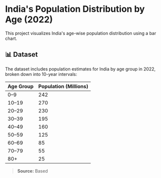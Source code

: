 # India's Population Distribution by Age (2022)

This project visualizes India's age-wise population distribution using a bar chart.

## 📊 Dataset

The dataset includes population estimates for India by age group in 2022, broken down into 10-year intervals:

| Age Group | Population (Millions) |
|-----------|------------------------|
| 0–9       | 242                    |
| 10–19     | 270                    |
| 20–29     | 230                    |
| 30–39     | 195                    |
| 40–49     | 160                    |
| 50–59     | 125                    |
| 60–69     | 85                     |
| 70–79     | 55                     |
| 80+       | 25                     |

> **Source:** Based
